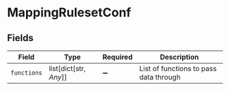 # MappingRulesetConf


## Fields

| Field                                  | Type                                   | Required                               | Description                            |
| -------------------------------------- | -------------------------------------- | -------------------------------------- | -------------------------------------- |
| `functions`                            | list[dict[str, *Any*]]                 | :heavy_minus_sign:                     | List of functions to pass data through |